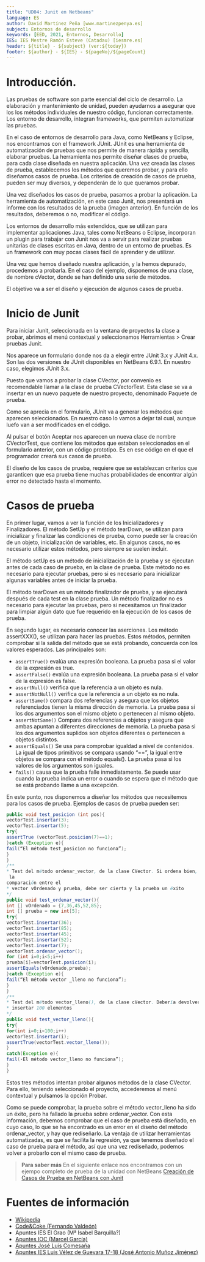 ```yaml
---
title: "UD04: Junit en Netbeans"
language: ES
author: David Martínez Peña [www.martinezpenya.es]
subject: Entornos de desarrollo
keywords: [EED, 2021, Entornos, Desarrollo]
IES: IES Mestre Ramón Esteve (Catadau) [iesmre.es]
header: ${title} - ${subject} (ver:${today}) 
footer: ${author} - ${IES} - ${pageNo}/${pageCount}
---
```

# Introducción.

Las pruebas de software son parte esencial del ciclo de desarrollo. La elaboración y mantenimiento de unidad, pueden ayudarnos a asegurar que los los métodos individuales de nuestro código, funcionan correctamente. Los entorno de desarrollo, integran frameworks, que permiten automatizar las pruebas.

En el caso de entornos de desarrollo para Java, como NetBeans y Eclipse, nos encontramos con el framework JUnit. JUnit es una herramienta de automatización de pruebas que nos permite de manera rápida y sencilla, elaborar pruebas. La herramienta nos permite diseñar clases de prueba, para cada clase diseñada en nuestra aplicación. Una vez creada las clases de prueba, establecemos los métodos que queremos probar, y para ello diseñamos casos de prueba. Los criterios de creación de casos de prueba, pueden ser muy diversos, y dependerán de lo que queramos probar.

Una vez diseñados los casos de prueba, pasamos a probar la aplicación. La herramienta de automatización, en este caso Junit, nos presentará un informe con los resultados de la prueba (imagen anterior). En función de los resultados, deberemos o no, modificar el código.

Los entornos de desarrollo más extendidos, que se utilizan para implementar aplicaciones Java, tales como NetBeans o Eclipse, incorporan un plugin para trabajar con Junit nos va a servir para realizar pruebas unitarias de clases escritas en Java, dentro de un entorno de pruebas. Es un framework con muy pocas clases fácil de aprender y de utilizar.

Una vez que hemos diseñado nuestra aplicación, y la hemos depurado, procedemos a probarla. En el caso del ejemplo, disponemos de una clase, de nombre cVector, donde se han definido una serie de métodos.

El objetivo va a ser el diseño y ejecución de algunos casos de prueba.

# Inicio de Junit

Para iniciar Junit, seleccionada en la ventana de proyectos la clase a probar, abrimos el menú contextual y seleccionamos Herramientas > Crear pruebas Junit.

Nos aparece un formulario donde nos da a elegir entre JUnit 3.x y JUnit 4.x. Son las dos versiones de JUnit disponibles en NetBeans 6.9.1. En nuestro caso, elegimos JUnit 3.x.

Puesto que vamos a probar la clase CVector, por convenio es recomendable llamar a la clase de prueba CVectorTest. Esta clase se va a insertar en un nuevo paquete de nuestro proyecto, denominado Paquete de prueba.

Como se aprecia en el formulario, JUnit va a generar los métodos que aparecen seleccionados. En nuestro caso lo vamos a dejar tal cual, aunque luefo van a ser modificados en el código.

Al pulsar el botón Aceptar nos aparecen un nueva clase de nombre CVectorTest, que contiene los métodos que estaban seleccionados en el formulario anterior, con un código prototipo. Es en ese código en el que el programador creará sus casos de prueba. 

El diseño de los casos de prueba, requiere que se establezcan criterios que garanticen que esa prueba tiene muchas probabilidades de encontrar algún error no detectado hasta el momento.

# Casos de prueba

En primer lugar, vamos a ver la función de los Inicializadores y Finalizadores. El método SetUp y el método tearDown, se utilizan para inicializar y finalizar las condiciones de prueba, como puede ser la creación de un objeto, inicialización de variables, etc. En algunos casos, no es necesario utilizar estos métodos, pero siempre se suelen incluir.

El método setUp es un método de inicialización de la prueba y se ejecutan antes de cada caso de prueba, en la clase de prueba. Este método no es necesario para ejecutar pruebas, pero si es necesario para inicializar algunas variables antes de iniciar la prueba.

El método tearDown es un método finalizador de prueba, y se ejecutará después de cada test en la clase prueba. Un método finalizador no es necesario para ejecutar las pruebas, pero si necesitamos un finalizador para limpiar algún dato que fue requerido en la ejecución de los casos de prueba.

En segundo lugar, es necesario conocer las aserciones. Los método assertXXX(), se utilizan para hacer las pruebas. Estos métodos, permiten comprobar si la salida del método que se está probando, concuerda con los valores esperados. Las principales son:

- `assertTrue()` evalúa una expresión booleana. La prueba pasa si el valor de la expresión es true.
- `assertFalse()` evalúa una expresión booleana. La prueba pasa si el valor de la expresión es false.
- `assertNull()` verifica que la referencia a un objeto es nula.
- `assertNotNull()` verifica que la referencia a un objeto es no nula.
- `assertSame()` compara dos referencias y asegura que los objetos referenciados tienen la misma dirección de memoria. La prueba pasa si los dos argumentos son el mismo objeto o pertenecen al mismo objeto.
- `assertNotSame()` Compara dos referencias a objetos y asegura que ambas apuntan a diferentes direcciones de memoria. La prueba pasa si los dos argumentos suplidos son objetos diferentes o pertenecen a objetos distintos.
- `assertEquals()` Se usa para comprobar igualdad a nivel de contenidos. La igual de tipos primitivos se compara usando “==”, la igual entre objetos se compara con el método equals(). La prueba pasa si los valores de los argumentos son iguales.
- `fails()` causa que la prueba falle inmediatamente. Se puede usar cuando la prueba indica un error o cuando se espera que el método que se está probando llame a una excepción.

En este punto, nos disponemos a diseñar los métodos que necesitemos para los casos de prueba.
Ejemplos de casos de prueba pueden ser:

```java
public void test_posicion (int pos){
vectorTest.insertar(3);
vectorTest.insertar(5);
try{
assertTrue (vectorTest.posicion(7)==1);
}catch (Exception e){
fail(“El método test_posicion no funciona”);
}
}
/**
* Test del método ordenar_vector, de la clase CVector. Si ordena bien,
 la
comparación entre el
* vector vOrdenado y prueba, debe ser cierta y la prueba un éxito
*/
public void test_ordenar_vector(){
int [] vOrdenado = {7,36,45,52,85};
int [] prueba = new int[5];
try{
vectorTest.insertar(36);
vectorTest.insertar(85);
vectorTest.insertar(45);
vectorTest.insertar(52);
vectorTest.insertar(7);
vectorTest.ordenar_vector();
for (int i=0;i<5;i++)
prueba[i]=vectorTest.posicion(i);
assertEquals(vOrdenado,prueba);
}catch (Exception e){
fail(“El método vector _lleno no funciona”);
}
}
/**
* Test del método vector_lleno(), de la clase cVector. Debería devolver true, al
* insertar 100 elementos
*/
public void test_vector_lleno(){
try{
for(int i=0;i<100;i++)
vectorTest.insertar(i);
assertTrue(vectorTest.vector_lleno());
}
catch(Exception e){
fail(·El método vector_lleno no funciona”);
}
}
```

Estos tres métodos intentan probar algunos métodos de la clase CVector. Para ello, teniendo seleccionado el proyecto, accederemos al menú contextual y pulsamos la opción Probar.

Como se puede comprobar, la prueba sobre el método vector_lleno ha sido un éxito, pero ha fallado la prueba sobre ordenar_vector. Con esta información, debemos comprobar que el caso de prueba está diseñado, en cuyo caso, lo que se ha encontrado es un error en el diseño del método ordenar_vector, y hay que rediseñarlo. La ventaja de utilizar herramientas automatizadas, es que se facilita la regresión, ya que tenemos diseñado el caso de prueba para el método, así que una vez rediseñado, podemos volver a probarlo con el mismo caso de prueba.

> **Para saber más**
> En el siguiente enlace nos encontramos con un ejempo completo de prueba de la unidad con NetBeans [Creación de Casos de Prueba en NetBeans con Junit](http://netbeans.org/kb/docs/java/junit-intro.html#Exercise_21)



# Fuentes de información

- [Wikipedia](https://es.wikipedia.org)
- [Code&Coke (Fernando Valdeón)](http://entornos.codeandcoke.com/doku.php?id=start)
- Apuntes IES El Grao (Mª Isabel Barquilla?)
- [Apuntes IOC (Marcel García)](https://ioc.xtec.cat/materials/FP/Recursos/fp_dam_m05_/web/fp_dam_m05_htmlindex/index.html)
- [Apuntes José Luis Comesaña](https://www.sitiolibre.com/)
- [Apuntes IES Luis Vélez de Guevara 17-18 (José Antonio Muñoz Jiménez)](http://jamj2000.github.io/slides/2017/09/05/entornosdesarrollo/)
